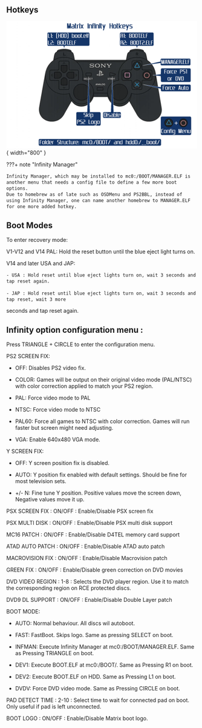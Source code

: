 
## Hotkeys

![MI_Hotkeys](assets/MI_Hotkeys.png){ width="800" }


???+ note "Infinity Manager"

    Infinity Manager, which may be installed to mc0:/BOOT/MANAGER.ELF is another menu that needs a config file to define a few more boot options.
    Due to homebrew as of late such as OSDMenu and PS2BBL, instead of using Infinity Manager, one can name another homebrew to MANAGER.ELF for one more added hotkey.


## Boot Modes
To enter recovery mode:

V1-V12 and V14 PAL: Hold the reset button until the blue eject light turns on.

V14 and later USA and JAP:

    - USA : Hold reset until blue eject lights turn on, wait 3 seconds and tap reset again.

    - JAP : Hold reset until blue eject lights turn on, wait 3 seconds and tap reset, wait 3 more
seconds and tap reset again. 


## Infinity option configuration menu :

Press TRIANGLE + CIRCLE to enter the configuration menu.

PS2 SCREEN FIX:

 - OFF: Disables PS2 video fix.

 - COLOR: Games will be output on their original video mode (PAL/NTSC)
with color correction applied to match your PS2 region.

 - PAL: Force video mode to PAL

 - NTSC: Force video mode to NTSC

 - PAL60: Force all games to NTSC with color correction.
Games will run faster but screen might need adjusting.

 - VGA: Enable 640x480 VGA mode.

Y SCREEN FIX:

 - OFF: Y screen position fix is disabled.

 - AUTO: Y position fix enabled with default settings.
Should be fine for most television sets. 

 - +/- N: Fine tune Y position. Positive values move the screen down, Negative values move it up.

PSX SCREEN FIX   : ON/OFF : Enable/Disable PSX screen fix

PSX MULTI DISK   : ON/OFF : Enable/Disable PSX multi disk support

MC16 PATCH       : ON/OFF : Enable/Disable D4TEL memory card support

ATAD AUTO PATCH  : ON/OFF : Enable/Disable ATAD auto patch

MACROVISION FIX  : ON/OFF : Enable/Disable Macrovision patch

GREEN FIX        : ON/OFF : Enable/Disable green correction on DVD movies

DVD VIDEO REGION : 1-8   : Selects the DVD player region. Use it to match the corresponding region on RCE protected discs.

DVD9 DL SUPPORT  : ON/OFF : Enable/Disable Double Layer patch

BOOT MODE:
 - AUTO: Normal behaviour. All discs wil autoboot.

 - FAST: FastBoot. Skips logo. Same as pressing SELECT on boot.

 - INFMAN: Execute Infinity Manager at mc0:/BOOT/MANAGER.ELF. Same as Pressing TRIANGLE on boot.

 - DEV1: Execute BOOT.ELF at mc0:/BOOT/. Same as Pressing R1 on boot.
 
 - DEV2: Execute BOOT.ELF on HDD. Same as Pressing L1 on boot.
 
 - DVDV: Force DVD video mode. Same as Pressing CIRCLE on boot.

PAD DETECT TIME  : 2-10  : Select time to wait for connected pad on boot. Only useful if pad is left unconnected.

BOOT LOGO        : ON/OFF : Enable/Disable Matrix boot logo.
